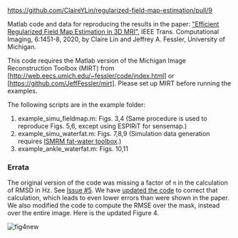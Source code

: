 https://github.com/ClaireYLin/regularized-field-map-estimation/pull/9

Matlab code and data for reproducing the results in the paper:
["Efficient Regularized Field Map Estimation in 3D MRI"](http://doi.org/10.1109/TCI.2020.3031082),
IEEE Trans. Computational Imaging, 6:1451-8, 2020,
by Claire Lin and Jeffrey A. Fessler, University of Michigan.

This code requires the Matlab version of the Michigan Image Reconstruction Toolbox (MIRT)
from [http://web.eecs.umich.edu/~fessler/code/index.html]
or [https://github.com/JeffFessler/mirt].
Please set up MIRT before running the examples.

The following scripts are in the example folder:
1. example_simu_fieldmap.m: Figs. 3,4 
(Same procedure is used to reproduce Figs. 5,6, except using ESPIRiT for sensemap.)
2. example_simu_waterfat.m: Figs. 7,8,9
(Simulation data generation requires 
[ISMRM fat-water toolbox](https://www.ismrm.org/workshops/FatWater12/data.htm).)
3. example_ankle_waterfat.m: Figs. 10,11


### Errata

The original version of the code was missing a factor of `π`
in the calculation of RMSD in Hz.
See
[Issue #5](https://github.com/ClaireYLin/regularized-field-map-estimation/issues/5).
We have
[updated the code](https://github.com/ClaireYLin/regularized-field-map-estimation/pull/9)
to correct that calculation,
which leads to even lower errors
than were shown in the paper.
We also modified the code
to compute the RMSE
over the mask,
instead over the entire image.
Here is the updated Figure 4.

![fig4new](https://github.com/ClaireYLin/regularized-field-map-estimation/tree/main/fig/fig4new.png)
